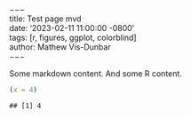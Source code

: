 −−−  
title: Test page mvd  
date: ‘2023-02-11 11:00:00 -0800’  
tags: [r, figures, ggplot, colorblind]  
author: Mathew Vis-Dunbar  
−−−

Some markdown content. And some R content.

``` r
(x = 4)
```

    ## [1] 4

